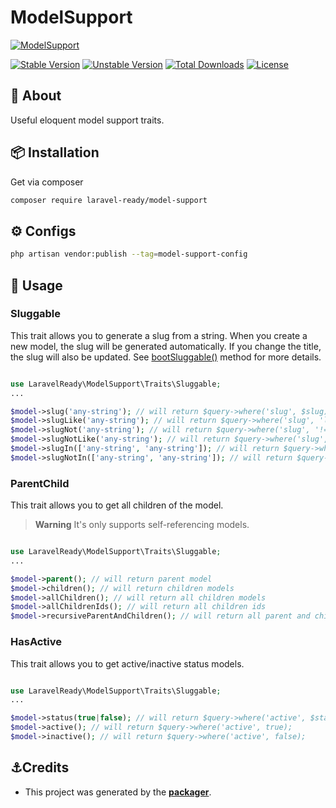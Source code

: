 # ModelSupport

[![ModelSupport](https://preview.dragon-code.pro/LaravelReady/model-support.svg?brand=laravel)](https://github.com/laravel-ready/model-support)

[![Stable Version][badge_stable]][link_packagist]
[![Unstable Version][badge_unstable]][link_packagist]
[![Total Downloads][badge_downloads]][link_packagist]
[![License][badge_license]][link_license]

## 📂 About
Useful eloquent model support traits.

## 📦 Installation

Get via composer

```bash
composer require laravel-ready/model-support
```

## ⚙️ Configs

```bash
php artisan vendor:publish --tag=model-support-config
```

## 📝 Usage

### Sluggable

This trait allows you to generate a slug from a string. When you create a new model, the slug will be generated automatically. If you change the title, the slug will also be updated. See [bootSluggable()](src/Traits/Sluggable.php#L10) method for more details.

```php

use LaravelReady\ModelSupport\Traits\Sluggable;
...

$model->slug('any-string'); // will return $query->where('slug', $slug);
$model->slugLike('any-string'); // will return $query->where('slug', 'like', $slug);
$model->slugNot('any-string'); // will return $query->where('slug', '!=', $slug);
$model->slugNotLike('any-string'); // will return $query->where('slug', 'not like', $slug);
$model->slugIn(['any-string', 'any-string']); // will return $query->whereIn('slug', $slug);
$model->slugNotIn(['any-string', 'any-string']); // will return $query->whereNotIn('slug', $slug);

```

### ParentChild

This trait allows you to get all children of the model.

> **Warning**
> It's only supports self-referencing models.

```php

use LaravelReady\ModelSupport\Traits\Sluggable;
...

$model->parent(); // will return parent model
$model->children(); // will return children models
$model->allChildren(); // will return all children models
$model->allChildrenIds(); // will return all children ids
$model->recursiveParentAndChildren(); // will return all parent and children models

```

### HasActive

This trait allows you to get active/inactive status models. 

```php

use LaravelReady\ModelSupport\Traits\Sluggable;
...

$model->status(true|false); // will return $query->where('active', $status);
$model->active(); // will return $query->where('active', true);
$model->inactive(); // will return $query->where('active', false);

```

## ⚓Credits

- This project was generated by the **[packager](https://github.com/laravel-ready/packager)**.

[badge_downloads]: https://img.shields.io/packagist/dt/laravel-ready/model-support.svg?style=flat-square

[badge_license]: https://img.shields.io/packagist/l/laravel-ready/model-support.svg?style=flat-square

[badge_stable]: https://img.shields.io/github/v/release/laravel-ready/model-support?label=stable&style=flat-square

[badge_unstable]: https://img.shields.io/badge/unstable-dev--main-orange?style=flat-square

[link_license]: LICENSE

[link_packagist]: https://packagist.org/packages/laravel-ready/model-support
